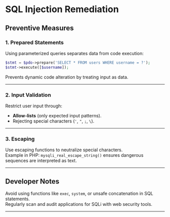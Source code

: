 # SQL Injection Remediation

## Preventive Measures

### 1. Prepared Statements
Using parameterized queries separates data from code execution:
```php
$stmt = $pdo->prepare('SELECT * FROM users WHERE username = ?');  
$stmt->execute([$username]);
```
Prevents dynamic code alteration by treating input as data.

---

### 2. Input Validation
Restrict user input through:
- **Allow‑lists** (only expected input patterns).
- Rejecting special characters (`'`, `"`, `;`, `\`).

---

### 3. Escaping
Use escaping functions to neutralize special characters.  
Example in PHP: `mysqli_real_escape_string()` ensures dangerous sequences are interpreted as text.

---

## Developer Notes
Avoid using functions like `exec`, `system`, or unsafe concatenation in SQL statements.  
Regularly scan and audit applications for SQLi with web security tools.

---

